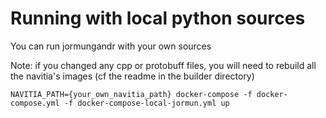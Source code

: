 # Running with local python sources

You can run jormungandr with your own sources

Note: if you changed any cpp or protobuff files, you will need to rebuild all the navitia's images (cf the readme in the builder directory)

```
NAVITIA_PATH={your_own_navitia_path} docker-compose -f docker-compose.yml -f docker-compose-local-jormun.yml up
```
